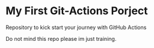# My First Git-Actions Porject
Repository to kick start your journey with GitHub Actions

Do not mind this repo please im just training. 
